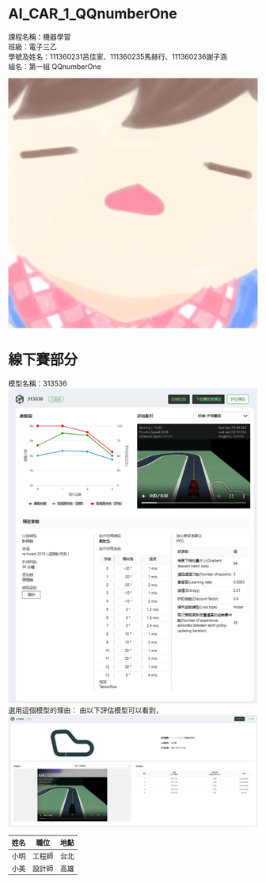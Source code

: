 # AI_CAR_1_QQnumberOne
課程名稱：機器學習<br>
班級：電子三乙<br>
學號及姓名：111360231呂佳家、111360235馬赫行、111360236謝子涵<br>
組名：第一組 QQnumberOne<br>

![Logo](image/mandu.png)

# 線下賽部分
模型名稱：313536<br>
![Logo](image/313536(1).png)
選用這個模型的理由：
由以下評估模型可以看到，<br>
![Logo](image/313536(2).png)



| 姓名 | 職位   | 地點     |
|------|--------|----------|
| 小明 | 工程師 | 台北     |
| 小美 | 設計師 | 高雄     |


